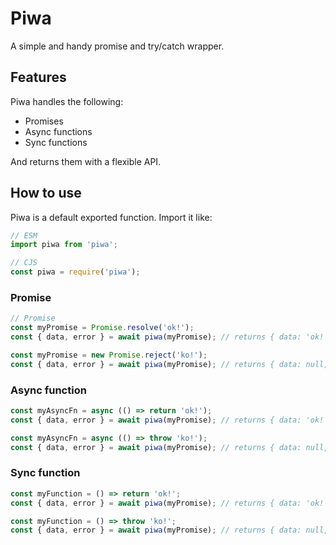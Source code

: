 # Piwa

A simple and handy promise and try/catch wrapper.

## Features

Piwa handles the following:

- Promises
- Async functions
- Sync functions

And returns them with a flexible API.

## How to use

Piwa is a default exported function. Import it like:

```ts
// ESM
import piwa from 'piwa';

// CJS
const piwa = require('piwa');
```

### Promise

```ts
// Promise
const myPromise = Promise.resolve('ok!');
const { data, error } = await piwa(myPromise); // returns { data: 'ok!', error: null }

const myPromise = new Promise.reject('ko!');
const { data, error } = await piwa(myPromise); // returns { data: null, error: Error }
```

### Async function

```ts
const myAsyncFn = async (() => return 'ok!');
const { data, error } = await piwa(myPromise); // returns { data: 'ok!', error: null }

const myAsyncFn = async (() => throw 'ko!');
const { data, error } = await piwa(myPromise); // returns { data: null, error: Error }
```

### Sync function

```ts
const myFunction = () => return 'ok!';
const { data, error } = await piwa(myPromise); // returns { data: 'ok!', error: null }

const myFunction = () => throw 'ko!';
const { data, error } = await piwa(myPromise); // returns { data: null, error: Error }
```
